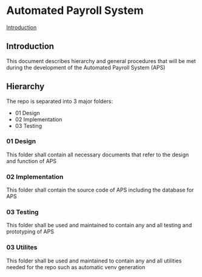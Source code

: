 # Automated Payroll System

[Introduction](##Introduction)

## Introduction

This document describes hierarchy and general procedures that will be met
during the development of the Automated Payroll System (APS)

## Hierarchy

The repo is separated into 3 major folders:

- 01 Design
- 02 Implementation
- 03 Testing

### 01 Design

This folder shall contain all necessary documents that refer to the design
and function of APS 

### 02 Implementation

This folder shall contain the source code of APS including the database for 
APS

### 03 Testing

This folder shall be used and maintained to contain any and all testing and
prototyping of APS

### 03 Utilites

This folder shall be used and maintained to contain any and all utilities needed
for the repo such as automatic venv generation
